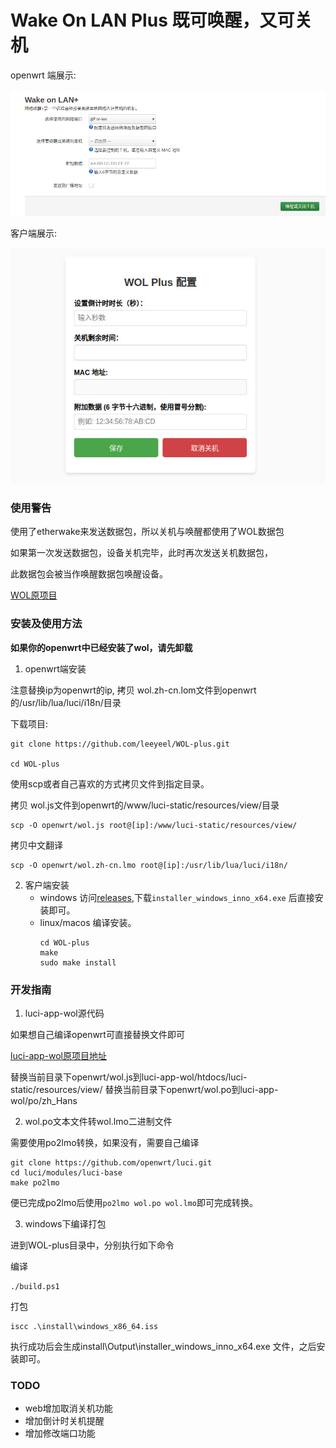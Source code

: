 # Wake On LAN Plus 既可唤醒，又可关机

openwrt 端展示:

![Wake On LAN+](openwrt/wolp.png)

客户端展示:

![WOLP client](client/wolp-client.jpg)

### 使用警告

使用了etherwake来发送数据包，所以关机与唤醒都使用了WOL数据包

如果第一次发送数据包，设备关机完毕，此时再次发送关机数据包，

此数据包会被当作唤醒数据包唤醒设备。

[WOL原项目](https://github.com/openwrt/luci/tree/master/applications/luci-app-wol)

### 安装及使用方法

**如果你的openwrt中已经安装了wol，请先卸载**

1. openwrt端安装

注意替换ip为openwrt的ip, 拷贝 wol.zh-cn.lom文件到openwrt的/usr/lib/lua/luci/i18n/目录

下载项目:

```
git clone https://github.com/leeyeel/WOL-plus.git

cd WOL-plus
```

使用scp或者自己喜欢的方式拷贝文件到指定目录。

拷贝 wol.js文件到openwrt的/www/luci-static/resources/view/目录
```
scp -O openwrt/wol.js root@[ip]:/www/luci-static/resources/view/
```

拷贝中文翻译
```
scp -O openwrt/wol.zh-cn.lmo root@[ip]:/usr/lib/lua/luci/i18n/ 
```

2. 客户端安装
    - windows
        访问[releases](https://github.com/leeyeel/WOL-plus/releases),下载`installer_windows_inno_x64.exe`
        后直接安装即可。
    - linux/macos
        编译安装。
        ```
        cd WOL-plus
        make
        sudo make install
        ```
### 开发指南

1. luci-app-wol源代码

如果想自己编译openwrt可直接替换文件即可

[luci-app-wol原项目地址](https://github.com/openwrt/luci/tree/master/applications/luci-app-wol)

替换当前目录下openwrt/wol.js到luci-app-wol/htdocs/luci-static/resources/view/
替换当前目录下openwrt/wol.po到luci-app-wol/po/zh_Hans

2. wol.po文本文件转wol.lmo二进制文件

需要使用po2lmo转换，如果没有，需要自己编译

```
git clone https://github.com/openwrt/luci.git
cd luci/modules/luci-base
make po2lmo
```

便已完成po2lmo后使用`po2lmo wol.po wol.lmo`即可完成转换。

3. windows下编译打包

进到WOL-plus目录中，分别执行如下命令

编译
```
./build.ps1
```

打包

```
iscc .\install\windows_x86_64.iss
```
执行成功后会生成install\Output\installer_windows_inno_x64.exe 文件，之后安装即可。

### TODO

- web增加取消关机功能
- 增加倒计时关机提醒
- 增加修改端口功能 



